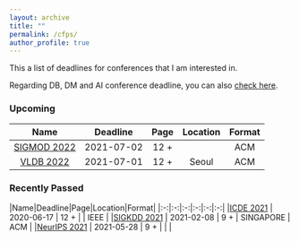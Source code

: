 ```yaml
---
layout: archive
title: ""
permalink: /cfps/
author_profile: true
---
```




This a list of deadlines for conferences that I am interested in.

Regarding DB, DM and AI conference deadline, you can also [check here](https://cddl.lihui.info/?sub=DM,DB,IR,AI,ML).

### Upcoming

|Name|Deadline|Page|Location|Format|
|:-:|:-:|:-:|:-:|:-:|
|[SIGMOD 2022](https://2022.sigmod.org/calls_papers_important_dates.shtml)                   | 2021-07-02                | 12 +|               | ACM   |
|[VLDB 2022](https://vldb.org/2021/?call-for-research-track)                            | 2021-07-01                | 12 +  | Seoul         | ACM    |


### Recently Passed

|Name|Deadline|Page|Location|Format|
|:-:|:-:|:-:|:-:|:-:|:-:|
|[ICDE 2021](https://icde2021.gr/important-dates/)                            | 2020-06-17                | 12 +  |         | IEEE    |
|[SIGKDD 2021](https://www.kdd.org/kdd2021/calls/view/call-for-research-track-papers) | 2021-02-08                | 9 +  | SINGAPORE     | ACM |
|[NeurIPS 2021](https://nips.cc/) | 2021-05-28                | 9 +  |     |   |

